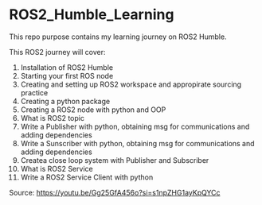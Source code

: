 # ROS2_Humble_Learning

This repo purpose contains my learning journey on ROS2 Humble.  

This ROS2 journey will cover:
1. Installation of ROS2 Humble
2. Starting your first ROS node
3. Creating and setting up ROS2 workspace and appropirate sourcing practice
4. Creating a python package
5. Creating a ROS2 node with python and OOP
6. What is ROS2 topic
7. Write a Publisher with python, obtaining msg for communications and adding dependencies
8. Write a Sunscriber with python, obtaining msg for communications and adding dependencies
9. Createa close loop system with Publisher and Subscriber
10. What is ROS2 Service
11. Write a ROS2 Service Client with python

Source: https://youtu.be/Gg25GfA456o?si=s1npZHG1ayKpQYCc 
